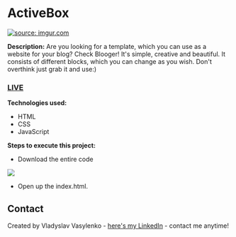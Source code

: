 # ActiveBox
<a href="https://imgur.com/UBPJOaI"><img src="https://i.imgur.com/UBPJOaI.gif" title="source: imgur.com" /></a>

**Description:**
Are you looking for a template, which you can use as a website for your blog? Check Blooger! It's simple, creative and beautiful. It consists of different blocks, which you can change as you wish. Don't overthink just grab it and use:)
### [LIVE](https://vladyslav-vasylenko.github.io/ActiveBox/)
**Technologies used:**
 - HTML
 - CSS
 - JavaScript
 
 **Steps to execute this project:**
 - Download the entire code
 
![](https://i.imgur.com/mzqjgS4.png)
 - Open up the index.html.
 
## Contact
Created by Vladyslav Vasylenko - [here's my LinkedIn](https://www.linkedin.com/in/vladvasylenko/) - contact me anytime!
